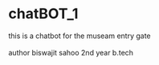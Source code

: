 # chatBOT_1
this is a chatbot for the museam entry gate  
<br>
author biswajit sahoo 2nd year b.tech
